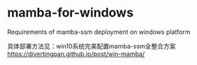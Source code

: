 # mamba-for-windows
Requirements of mamba-ssm deployment on windows platform

具体部署方法见：win10系统完美配置mamba-ssm全整合方案 https://divertingpan.github.io/post/win-mamba/

